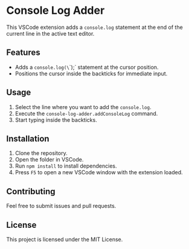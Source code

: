 
# Console Log Adder

This VSCode extension adds a `console.log` statement at the end of the current line in the active text editor. 

## Features

- Adds a `console.log(\`\`);` statement at the cursor position.
- Positions the cursor inside the backticks for immediate input.

## Usage

1. Select the line where you want to add the `console.log`.
2. Execute the `console-log-adder.addConsoleLog` command.
3. Start typing inside the backticks.

## Installation

1. Clone the repository.
2. Open the folder in VSCode.
3. Run `npm install` to install dependencies.
4. Press `F5` to open a new VSCode window with the extension loaded.

## Contributing

Feel free to submit issues and pull requests.

## License

This project is licensed under the MIT License.
